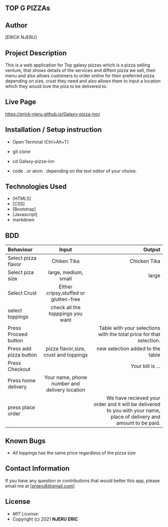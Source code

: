 ## TOP G PIZZAs
## Author

[ERICK NJERU]

## Project Description

This is a web application for Top galaxy pizzas which is a pizza selling venture, that shows details of the services and diffent pizza we sell, their menu and also allows customers to order online for their preferred pizza depending on size, crust they need and also allows them to input a location which they would love the piza to be delivered to. 

## Live Page 
 https://erick-njeru.github.io/Galaxy-pizza-inn/

## Installation / Setup instruction
* Open Terminal {Ctrl+Alt+T}

* git clone ``` ```

* cd Galaxy-pizza-inn

* code . or atom . depending on the text editor of your choise.

## Technologies Used

* [HTML5]
* [CSS]
* [Bootstrap]
* [Javascript]
* markdown


## BDD
| Behaviour      | Input        | Output       |
| :------------- | :----------: | -----------: |
|  Select pizza flavor  |   Chiken Tika |   Chicken Tika   |
| Select piza size  | large, medium, small |  large  |
| Select Crust   |  Either cripsy,stuffed or glutten-free  |     |
| select toppings  |  check all the topppings you want     |     |
| Press Proceed button |     | Table with your selections with the total price for that selection.|
| Press add pizza button | pizza flavor,size, crust and toppings   | new selection added to the table|
| Press Checkout |     | Your bill is ...  |
| Press home delivery | Your name, phone number and delivery location     |  |
| press place order| | We have recieved your order and it will be delivered to you with your name, place of delivery and amount to be paid.|

## Known Bugs

* All toppings has the same price regardless of the pizza size

## Contact Information 

If you have any question or contributions that would better this app, please email me at [enjeru6@gmail.com]

## License
* *MIT License:*
* Copyright (c) 2021 **NJERU ERIC**

